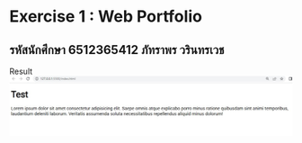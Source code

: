 # Exercise 1 : Web Portfolio
## รหัสนักศึกษา 6512365412 ภัทราพร วรินทรเวช

Result
!['roadmap'](images/ex1.jpg)



